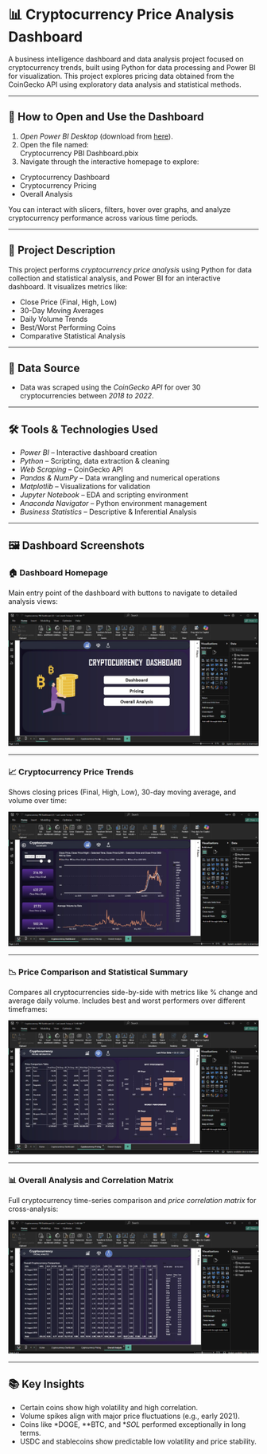 # 📊 Cryptocurrency Price Analysis Dashboard

A business intelligence dashboard and data analysis project focused on cryptocurrency trends, built using Python for data processing and Power BI for visualization. This project explores pricing data obtained from the CoinGecko API using exploratory data analysis and statistical methods.

---

## 🚀 How to Open and Use the Dashboard

1. *Open Power BI Desktop* (download from [here](https://powerbi.microsoft.com/)).
2. Open the file named:  
          Cryptocurrency PBI Dashboard.pbix
3. Navigate through the interactive homepage to explore:
- Cryptocurrency Dashboard
- Cryptocurrency Pricing
- Overall Analysis

You can interact with slicers, filters, hover over graphs, and analyze cryptocurrency performance across various time periods.

---

## 📌 Project Description

This project performs *cryptocurrency price analysis* using Python for data collection and statistical analysis, and Power BI for an interactive dashboard. It visualizes metrics like:

- Close Price (Final, High, Low)
- 30-Day Moving Averages
- Daily Volume Trends
- Best/Worst Performing Coins
- Comparative Statistical Analysis

---

## 🧪 Data Source

- Data was scraped using the *CoinGecko API* for over 30 cryptocurrencies between *2018 to 2022*.

---

## 🛠 Tools & Technologies Used

- *Power BI* – Interactive dashboard creation
- *Python* – Scripting, data extraction & cleaning
- *Web Scraping* – CoinGecko API
- *Pandas & NumPy* – Data wrangling and numerical operations
- *Matplotlib* – Visualizations for validation
- *Jupyter Notebook* – EDA and scripting environment
- *Anaconda Navigator* – Python environment management
- *Business Statistics* – Descriptive & Inferential Analysis

---

## 🖼 Dashboard Screenshots

### 🏠 Dashboard Homepage

Main entry point of the dashboard with buttons to navigate to detailed analysis views:

![Homepage Navigation](assets/home.jpg)

---

### 📈 Cryptocurrency Price Trends

Shows closing prices (Final, High, Low), 30-day moving average, and volume over time:

![Dashboard Overview](assets/Cryptocurrency_Dashboard.jpg)

---

### 📉 Price Comparison and Statistical Summary

Compares all cryptocurrencies side-by-side with metrics like % change and average daily volume. Includes best and worst performers over different timeframes:

![Price Comparison](assets/Cryptocurrency_Pricing.jpg)

---

### 📊 Overall Analysis and Correlation Matrix

Full cryptocurrency time-series comparison and *price correlation matrix* for cross-analysis:

![Overall Analysis](assets/Overall_Analysis.jpg)

---

## 📚 Key Insights

- Certain coins show high volatility and high correlation.
- Volume spikes align with major price fluctuations (e.g., early 2021).
- Coins like *DOGE, **BTC, and **SOL* performed exceptionally in long terms.
- USDC and stablecoins show predictable low volatility and price stability.

